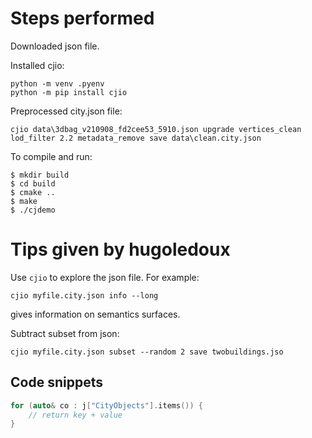 # Steps performed
Downloaded json file.

Installed cjio:

    python -m venv .pyenv
    python -m pip install cjio

Preprocessed city.json file:

    cjio data\3dbag_v210908_fd2cee53_5910.json upgrade vertices_clean lod_filter 2.2 metadata_remove save data\clean.city.json




To compile and run:

    $ mkdir build
    $ cd build
    $ cmake ..
    $ make
    $ ./cjdemo

# Tips given by hugoledoux

Use ``cjio`` to explore the json file. For example:

    cjio myfile.city.json info --long

gives information on semantics surfaces.

Subtract subset from json:

    cjio myfile.city.json subset --random 2 save twobuildings.jso


## Code snippets

````c++
for (auto& co : j["CityObjects"].items()) {
    // return key + value
}
````